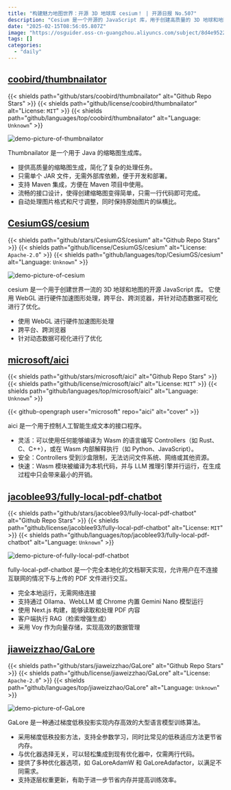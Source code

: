 ```yaml
---
title: "构建魅力地图世界：开源 3D 地球库 cesium！ | 开源日报 No.507"
description: "Cesium 是一个开源的 JavaScript 库，用于创建高质量的 3D 地球和地图，具备 WebGL 硬件加速、跨平台和跨浏览器的特性，特别优化了动态数据可视化。"
date: "2025-02-15T08:56:05.807Z"
image: "https://osguider.oss-cn-guangzhou.aliyuncs.com/subject/8d4e95221ba86ce234a1abd4c5d4419b.png"
tags: []
categories:
  - "daily"
---
```


## [coobird/thumbnailator](https://github.com/coobird/thumbnailator)

{{< shields path="github/stars/coobird/thumbnailator" alt="Github Repo Stars" >}} {{< shields path="github/license/coobird/thumbnailator" alt="License: `MIT`" >}} {{< shields path="github/languages/top/coobird/thumbnailator" alt="Language: `Unknown`" >}}

![demo-picture-of-thumbnailator](https://static.osguider.com/subject/github/coobird/thumbnailator/0101a98eabbaf79b2b1d840c9a6f1c26.png)

Thumbnailator 是一个用于 Java 的缩略图生成库。

- 提供高质量的缩略图生成，简化了复杂的处理任务。
- 只需单个 JAR 文件，无需外部库依赖，便于开发和部署。
- 支持 Maven 集成，方便在 Maven 项目中使用。
- 流畅的接口设计，使得创建缩略图变得简单，只需一行代码即可完成。
- 自动处理图片格式和尺寸调整，同时保持原始图片的纵横比。
  
## [CesiumGS/cesium](https://github.com/CesiumGS/cesium)

{{< shields path="github/stars/CesiumGS/cesium" alt="Github Repo Stars" >}} {{< shields path="github/license/CesiumGS/cesium" alt="License: `Apache-2.0`" >}} {{< shields path="github/languages/top/CesiumGS/cesium" alt="Language: `Unknown`" >}}

![demo-picture-of-cesium](https://static.osguider.com/subject/github/CesiumGS/cesium/0e320f42363fab17579d402504554b11.jpg)

cesium 是一个用于创建世界一流的 3D 地球和地图的开源 JavaScript 库。
它使用 WebGL 进行硬件加速图形处理，跨平台、跨浏览器，并针对动态数据可视化进行了优化。

- 使用 WebGL 进行硬件加速图形处理
- 跨平台、跨浏览器
- 针对动态数据可视化进行了优化
  
## [microsoft/aici](https://github.com/microsoft/aici)

{{< shields path="github/stars/microsoft/aici" alt="Github Repo Stars" >}} {{< shields path="github/license/microsoft/aici" alt="License: `MIT`" >}} {{< shields path="github/languages/top/microsoft/aici" alt="Language: `Unknown`" >}}

{{< github-opengraph user="microsoft" repo="aici" alt="cover" >}}

aici 是一个用于控制人工智能生成文本的接口程序。

- 灵活：可以使用任何能够编译为 Wasm 的语言编写 Controllers（如 Rust、C、C++），或在 Wasm 内部解释执行（如 Python、JavaScript）。
- 安全：Controllers 受到沙盒限制，无法访问文件系统、网络或其他资源。
- 快速：Wasm 模块被编译为本机代码，并与 LLM 推理引擎并行运行，在生成过程中只会带来最小的开销。
  
## [jacoblee93/fully-local-pdf-chatbot](https://github.com/jacoblee93/fully-local-pdf-chatbot)

{{< shields path="github/stars/jacoblee93/fully-local-pdf-chatbot" alt="Github Repo Stars" >}} {{< shields path="github/license/jacoblee93/fully-local-pdf-chatbot" alt="License: `MIT`" >}} {{< shields path="github/languages/top/jacoblee93/fully-local-pdf-chatbot" alt="Language: `Unknown`" >}}

![demo-picture-of-fully-local-pdf-chatbot](https://static.osguider.com/subject/github/jacoblee93/fully-local-pdf-chatbot/4791f082e78dcb6fd327b44701e4edf4.gif)

fully-local-pdf-chatbot 是一个完全本地化的文档聊天实现，允许用户在不连接互联网的情况下与上传的 PDF 文件进行交互。

- 完全本地运行，无需网络连接
- 支持通过 Ollama、WebLLM 或 Chrome 内置 Gemini Nano 模型运行
- 使用 Next.js 构建，能够读取和处理 PDF 内容
- 客户端执行 RAG（检索增强生成）
- 采用 Voy 作为向量存储，实现高效的数据管理
  
## [jiaweizzhao/GaLore](https://github.com/jiaweizzhao/GaLore)

{{< shields path="github/stars/jiaweizzhao/GaLore" alt="Github Repo Stars" >}} {{< shields path="github/license/jiaweizzhao/GaLore" alt="License: `Apache-2.0`" >}} {{< shields path="github/languages/top/jiaweizzhao/GaLore" alt="Language: `Unknown`" >}}

![demo-picture-of-GaLore](https://static.osguider.com/subject/github/jiaweizzhao/GaLore/30e3ae7d8996a122f0118f07803fd25b.png)

GaLore 是一种通过梯度低秩投影实现内存高效的大型语言模型训练算法。

- 采用梯度低秩投影方法，支持全参数学习，同时比常见的低秩适应方法更节省内存。
- 与优化器选择无关，可以轻松集成到现有优化器中，仅需两行代码。
- 提供了多种优化器选项，如 GaLoreAdamW 和 GaLoreAdafactor，以满足不同需求。
- 支持逐层权重更新，有助于进一步节省内存并提高训练效率。
  
